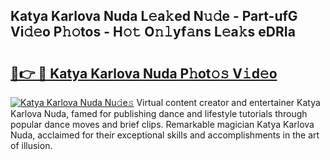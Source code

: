 ## Katya Karlova Nuda L𝚎a𝚔ed N𝚞𝚍e - Part-ufG Vi𝚍𝚎o P𝚑𝚘tos - H𝚘𝚝 O𝚗𝚕yf𝚊ns L𝚎a𝚔s eDRIa

# <h2><a href="http://kf5v8fj.oniu.top/?m=Katya+Karlova+Nuda">🔗👉 🔴 Katya Karlova Nuda P𝚑ot𝚘𝚜 V𝚒d𝚎o</a></h2>

[![Katya Karlova Nuda Nu𝚍e𝚜](https://i.imgur.com/0qMVB7G.gif)](http://kf5v8fj.oniu.top/?m=Katya+Karlova+Nuda)
Virtual content creator and entertainer Katya Karlova Nuda, famed for publishing dance and lifestyle tutorials through popular dance moves and brief clips. Remarkable magician Katya Karlova Nuda, acclaimed for their exceptional skills and accomplishments in the art of illusion.  
